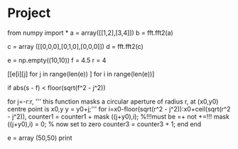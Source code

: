 Project
=======
from numpy import *
a = array([[1,2],[3,4]])
b = fft.fft2(a)

c = array ([[0,0,0],[0,1,0],[0,0,0]])
d = fft.fft2(c)

e = np.empty((10,10))
f = 4.5
r = 4

[[e[i][j] for j in range(len(e)) ]
                        for i in range(len(e))]

if  abs(s - f) < floor(sqrt(f^2 - j^2))

for j=-r:r,   ''' this function masks a circular aperture of radius r, at (x0,y0)
    centre point is x0,y y = y0+j;'''
    for i=x0-floor(sqrt(r^2 - j^2)):x0+ceil(sqrt(r^2 - j^2)),
    counter1 = counter1 + mask ((j+y0),i); 	%!!!must be =+ not +=!!!
    mask ((j+y0),i) = 0;	% now set to zero
    counter3 = counter3 + 1;
    end
end


e = array (50,50)
print


